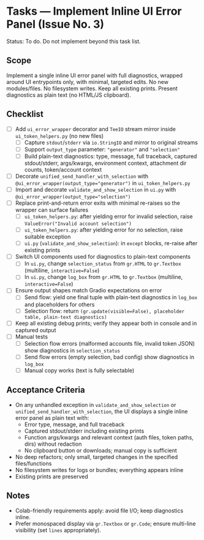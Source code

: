 # Tasks — Implement Inline UI Error Panel (Issue No. 3)

Status: To do. Do not implement beyond this task list.

## Scope
Implement a single inline UI error panel with full diagnostics, wrapped around UI entrypoints only, with minimal, targeted edits. No new modules/files. No filesystem writes. Keep all existing prints. Present diagnostics as plain text (no HTML/JS clipboard).

## Checklist
- [ ] Add `ui_error_wrapper` decorator and `TeeIO` stream mirror inside `ui_token_helpers.py` (no new files)
  - [ ] Capture `stdout`/`stderr` via `io.StringIO` and mirror to original streams
  - [ ] Support `output_type` parameter: `"generator"` and `"selection"`
  - [ ] Build plain-text diagnostics: type, message, full traceback, captured stdout/stderr, args/kwargs, environment context, attachment dir counts, token/account context
- [ ] Decorate `unified_send_handler_with_selection` with `@ui_error_wrapper(output_type="generator")` in `ui_token_helpers.py`
- [ ] Import and decorate `validate_and_show_selection` in `ui.py` with `@ui_error_wrapper(output_type="selection")`
- [ ] Replace print-and-return error exits with minimal re-raises so the wrapper can surface failures
  - [ ] `ui_token_helpers.py`: after yielding error for invalid selection, raise `ValueError("Invalid account selection")`
  - [ ] `ui_token_helpers.py`: after yielding error for no selection, raise suitable exception
  - [ ] `ui.py` (`validate_and_show_selection`): in `except` blocks, re-raise after existing prints
- [ ] Switch UI components used for diagnostics to plain-text components
  - [ ] In `ui.py`, change `selection_status` from `gr.HTML` to `gr.Textbox` (multiline, `interactive=False`)
  - [ ] In `ui.py`, change `log_box` from `gr.HTML` to `gr.Textbox` (multiline, `interactive=False`)
- [ ] Ensure output shapes match Gradio expectations on error
  - [ ] Send flow: yield one final tuple with plain-text diagnostics in `log_box` and placeholders for others
  - [ ] Selection flow: return `(gr.update(visible=False), placeholder table, plain-text diagnostics)`
- [ ] Keep all existing debug prints; verify they appear both in console and in captured output
- [ ] Manual tests
  - [ ] Selection flow errors (malformed accounts file, invalid token JSON) show diagnostics in `selection_status`
  - [ ] Send flow errors (empty selection, bad config) show diagnostics in `log_box`
  - [ ] Manual copy works (text is fully selectable)

## Acceptance Criteria
- On any unhandled exception in `validate_and_show_selection` or `unified_send_handler_with_selection`, the UI displays a single inline error panel as plain text with:
  - Error type, message, and full traceback
  - Captured stdout/stderr including existing prints
  - Function args/kwargs and relevant context (auth files, token paths, dirs) without redaction
  - No clipboard button or downloads; manual copy is sufficient
- No deep refactors; only small, targeted changes in the specified files/functions
- No filesystem writes for logs or bundles; everything appears inline
- Existing prints are preserved

## Notes
- Colab-friendly requirements apply: avoid file I/O; keep diagnostics inline.
- Prefer monospaced display via `gr.Textbox` or `gr.Code`; ensure multi-line visibility (set `lines` appropriately).
